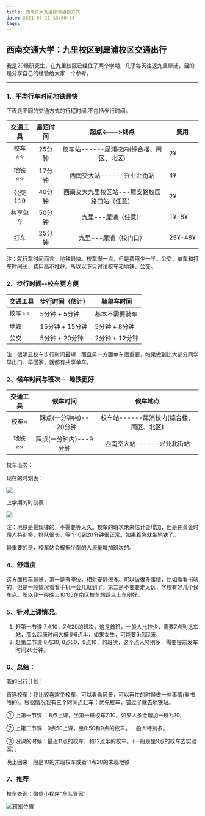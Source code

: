 ```yaml
---
title: 西南交大九里犀浦通勤方式
date: 2021-07-11 13:50:54
tags:
---
```


## 西南交通大学：九里校区到犀浦校区交通出行

​       我是20级研究生，在九里校区已经住了两个学期，几乎每天往返九里犀浦，目的是分享自己的经验给大家一个参考。

------

### 1、平均行车时间地铁最快

下表是不同的交通方式的行程时间,不包括步行时间。

| 交通工具 | 最短时间 |                 起点<--->终点                 | 费用    |
| :------: | :------: | :-------------------------------------------: | ------- |
|  校车⭐⭐  |  25分钟  |   校车站------犀浦校内(综合楼、南区、北区)    | 2¥      |
|  地铁⭐⭐  |  17分钟  |          西南交大站------兴业北街站           | 4¥      |
| 公交119  |  40分钟  | 西南交大九里校区站---犀安路校园路口站（任意） | 2¥      |
| 共享单车 |  50分钟  |              九里---犀浦（任意）              | 1¥-8¥   |
|   打车   |  25分钟  |             九里---犀浦（校门口）             | 25¥-48¥ |

注：就行车时间而言，地铁最快。校车慢一点，但是费用少一半。公交、单车和打车时间长、费用高不推荐。所以以下只讨论校车和地铁，公交。

### 2、步行时间--校车更方便

| 交通工具 | 步行时间（估计） | 骑单车时间     |
| :------- | ---------------- | -------------- |
| 校车⭐⭐   | 5分钟  +  5分钟  | 基本不需要骑车 |
| 地铁     | 15分钟 + 15分钟  | 5分钟 + 8分钟  |
| 公交     | 5分钟  +  20分钟 | 2分钟 + 12分钟 |

注：很明显校车步行时间最短，而且另一方面单车很重要，如果做到比大部分同学早出门、早回家，就都有共享单车。

### 2、候车时间与班次---地铁更好

| 交通工具 |        候车时间         |                 候车地点                 |
| :------: | :---------------------: | :--------------------------------------: |
|  校车⭐   | 踩点(一分钟内)---20分钟 | 校车站------犀浦校内(综合楼、南区、北区) |
|  地铁⭐⭐  | 踩点(一分钟内)---9分钟  |        西南交大站------兴业北街站        |

校车班次：

现在的时刻表：

![](校车时刻表1.png)

上学期的时刻表：

![](校车时刻表2.png)

注：地铁是最规律的，不需要等太久。校车的班次未来估计会增加，但是在黄金时段人特别多，排队很长。等个10到20分钟很正常。如果着急就坐地铁了。

最重要的是，校车站会根据坐车的人流量增加班次的。

### 4、舒适度

这方面校车最好，第一是有座位，相对安静很多。可以做很多事情，比如看看书啥的，但是一般情况看看手机一会儿就到了。第二是不要要走太远，学校有好几个候车点。所以我一般晚上10:05在南区校车站踩点上车刚好。

###  5、针对上课情况。

1. 赶第一节课 7点10，7点20的班次，这是首班，一般人比较少，需要7点到达车站，那么起床时间大概是6点半，如果女生，可能要6点起床。
2. 赶第二节课 8点30, 8点50，9点10，的班次，这个点人特别多，需要提前发车时间20分钟。

 

### 6、总结：

我的出行计划：

首选校车：我比较喜欢坐校车，可以看看风景，可以再忙的时候做一些事情(看书啥的)。根据情况我有三个时间点赶车：优先校车，错过了就去地铁站。

① 上第一节课 ：8点上课，坐第一班校车7:10，如果人多会增加一班7:20.

② 上第二节课：9点50上课，坐8:50和9点的校车。一般人特别多。

③ 没课的时候：最迟11点的校车，和12点半的校车。（一般是坐9点的校车去实验室）。

晚上回来一般是10的末班校车或者11点20的末班地铁

### 7、推荐

校车查询：微信小程序“车队管家”

![班车位置](班车位置.png)
